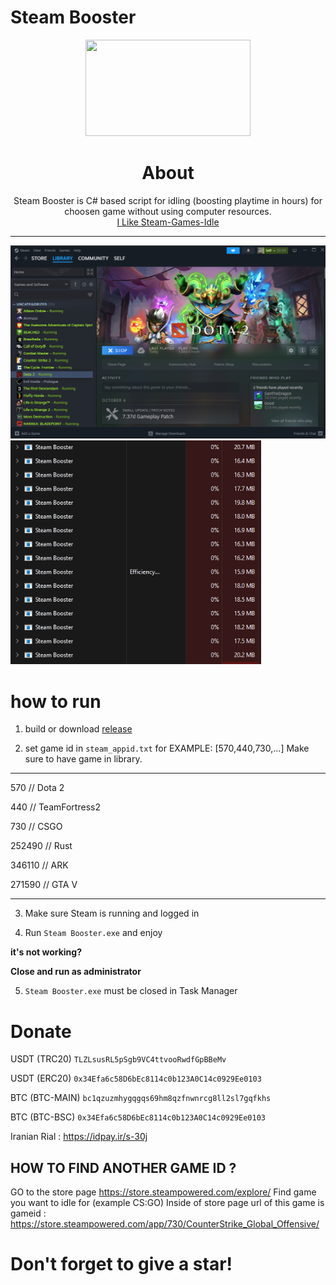 # Steam Booster

<p align="center">
<img width="264.6" height="154" src="https://i.imgur.com/PUCBfA6.png">
</p>

<h1 align= "center"><b>
  About
  </b>
</h1>
<p align= "center">
Steam Booster is C# based script for idling (boosting playtime in hours) for choosen game without using computer resources.<br>
<a align= "center" href="https://github.com/Refloow/Steam-Games-Idle">I Like Steam-Games-Idle</a>
</p>
  <hr>


<img src="https://github.com/s-30j/Steam-Booster/blob/master/img.png"/>
<img src="https://github.com/s-30j/Steam-Booster/blob/master/img2.png"/>

# how to run

1. build or download [release]([https://github.com](https://github.com/s-30j/Steam-Booster/releases/))

2. set game id in `steam_appid.txt` for EXAMPLE: [570,440,730,...] Make sure to have game in library. 
<hr>

570 // Dota 2

440 // TeamFortress2

730 // CSGO

252490 // Rust

346110 // ARK

271590 // GTA V
<hr>

3. Make sure Steam is running and logged in

3. Run `Steam Booster.exe` and enjoy

**it's not working?**

**Close and run as administrator**

5. `Steam Booster.exe` must be closed in Task Manager

# Donate
USDT (TRC20) ```TLZLsusRL5pSgb9VC4ttvooRwdfGpBBeMv```

USDT (ERC20) ```0x34Efa6c58D6bEc8114c0b123A0C14c0929Ee0103```

BTC (BTC-MAIN) ```bc1qzuzmhygqgqs69hm8qzfnwnrcg8ll2sl7gqfkhs```

BTC (BTC-BSC) ```0x34Efa6c58D6bEc8114c0b123A0C14c0929Ee0103```

Iranian Rial : https://idpay.ir/s-30j

## HOW TO FIND ANOTHER GAME ID ? 

GO to the store page  https://store.steampowered.com/explore/
Find game you want to idle for (example CS:GO)
Inside of store page url of this game is gameid : https://store.steampowered.com/app/730/CounterStrike_Global_Offensive/

# Don't forget to give a star!
